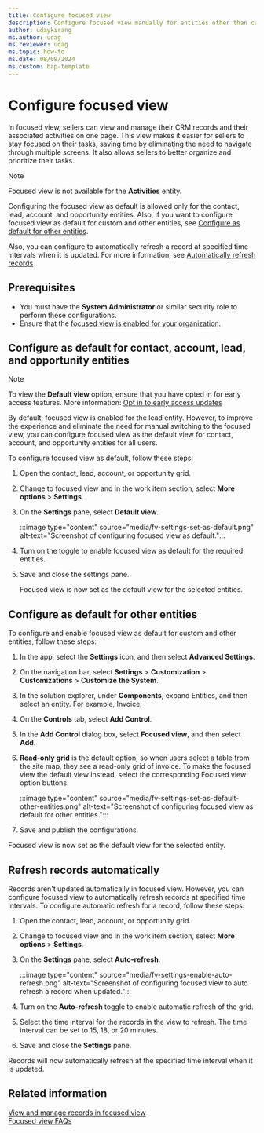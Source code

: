 ```yaml
---
title: Configure focused view
description: Configure focused view manually for entities other than contact, account, lead, and opportunity and set it as the default view for any entity and allow a record automatically refresh when updated.
author: udaykirang
ms.author: udag
ms.reviewer: udag
ms.topic: how-to 
ms.date: 08/09/2024
ms.custom: bap-template 
---
```


# Configure focused view

In focused view, sellers can view and manage their CRM records and their associated activities on one page. This view makes it easier for sellers to stay focused on their tasks, saving time by eliminating the need to navigate through multiple screens. It also allows sellers to better organize and prioritize their tasks.

> [!NOTE]
>
> Focused view is not available for the **Activities** entity.

Configuring the focused view as default is allowed only for the contact, lead, account, and opportunity entities. Also, if you want to configure focused view as default for custom and other entities, see [Configure as default for other entities](#configure-as-default-for-other-entities).

Also, you can configure to automatically refresh a record at specified time intervals when it is updated. For more information, see [Automatically refresh records](#automatically-refresh-records)

## Prerequisites

- You must have the **System Administrator** or similar security role to perform these configurations.  
- Ensure that the [focused view is enabled for your organization](enable-focused-view.md).  

## Configure as default for contact, account, lead, and opportunity entities

> [!NOTE]
> To view the **Default view** option, ensure that you have opted in for early access features. More information: [Opt in to early access updates](/power-platform/admin/opt-in-early-access-updates)

By default, focused view is enabled for the lead entity. However, to improve the experience and eliminate the need for manual switching to the focused view, you can configure focused view as the default view for contact, account, and opportunity entities for all users. 

To configure focused view as default, follow these steps:

1. Open the contact, lead, account, or opportunity grid.  
1. Change to focused view and in the work item section, select **More options** > **Settings**.
1. On the **Settings** pane, select **Default view**.

    :::image type="content" source="media/fv-settings-set-as-default.png" alt-text="Screenshot of configuring focused view as default.":::

1. Turn on the toggle to enable focused view as default for the required entities.  
1. Save and close the settings pane.

   Focused view is now set as the default view for the selected entities.  

## Configure as default for other entities

To configure and enable focused view as default for custom and other entities, follow these steps:

1. In the app, select the **Settings** icon, and then select **Advanced Settings**.  
1. On the navigation bar, select **Settings** > **Customization** > **Customizations** > **Customize the System**.  
1. In the solution explorer, under **Components**, expand Entities, and then select an entity. For example, Invoice.  
1. On the **Controls** tab, select **Add Control**.  
1. In the **Add Control** dialog box, select **Focused view**, and then select **Add**.  
1. **Read-only grid** is the default option, so when users select a table from the site map, they see a read-only grid of invoice. To make the focused view the default view instead, select the corresponding Focused view option buttons.  

    :::image type="content" source="media/fv-settings-set-as-default-other-entities.png" alt-text="Screenshot of configuring focused view as default for other entities.":::  
1. Save and publish the configurations.  

Focused view is now set as the default view for the selected entity.

## Refresh records automatically

Records aren't updated automatically in focused view. However, you can configure focused view to automatically refresh records at specified time intervals. To configure automatic refresh for a record, follow these steps:

1. Open the contact, lead, account, or opportunity grid.  
1. Change to focused view and in the work item section, select **More options** > **Settings**.
1. On the **Settings** pane, select **Auto-refresh**.

    :::image type="content" source="media/fv-settings-enable-auto-refresh.png" alt-text="Screenshot of configuring focused view to auto refresh a record when updated.":::  
1. Turn on the **Auto-refresh** toggle to enable automatic refresh of the grid.
1. Select the time interval for the records in the view to refresh. The time interval can be set to 15, 18, or 20 minutes.
1. Save and close the **Settings** pane.

Records will now automatically refresh at the specified time interval when it is updated.

## Related information

[View and manage records in focused view](focused-view.md)  
[Focused view FAQs](faq-focused-view.md)
